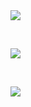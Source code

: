 <a href="https://github.com/danbart">
  <img align="center" src="https://github-readme-stats.vercel.app/api/top-langs/?username=danbart&theme=algolia&layout=compact&langs_count=8" />
</a>
<p>&nbsp;</p>
<a href="https://github.com/danbart">
  <img align="center" src="https://github-readme-stats.vercel.app/api?username=danbart&theme=algolia&count_private=true&show_icons=true" />
</a>
<p>&nbsp;</p>
<a href="https://github.com/danbart">
  <img align="center" src="https://wakatime.com/share/@danbart/5383d78f-ad65-4f2a-bb70-0f6e3a62c6f7.svg" />
</a>

<!--
**danbart/danbart** is a ✨ _special_ ✨ repository because its `README.md` (this file) appears on your GitHub profile.

Here are some ideas to get you started:

- 🔭 I’m currently working on MANCUERNA and freelancer
- 🌱 I’m currently learning React and typesctipt
- 👯 I’m looking to collaborate on ...
- 🤔 I’m looking for help with ...
- 💬 Ask me about ...
- 📫 How to reach me: ...
- 😄 Pronouns: ...
- ⚡ Fun fact: ...
-->
